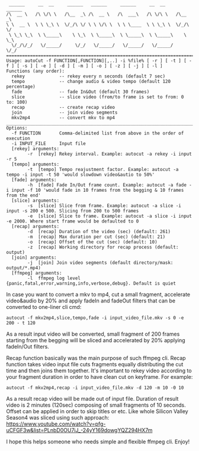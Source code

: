 ```
 ______     __  __     ______   ______     ______     __  __     ______
/\  __ \   /\ \/\ \   /\__  _\ /\  __ \   /\  ___\   /\ \/\ \   /\__  _\
\ \  __ \  \ \ \_\ \  \/_/\ \/ \ \ \/\ \  \ \ \____  \ \ \_\ \  \/_/\ \/
 \ \_\ \_\  \ \_____\    \ \_\  \ \_____\  \ \_____\  \ \_____\    \ \_\
  \/_/\/_/   \/_____/     \/_/   \/_____/   \/_____/   \/_____/     \/_/
=======================================================================================================================================================================
Usage: autoCut -f FUNCTION[,FUNCTION][,..] -i %file% [ -r ] [ -t ] [ -f ] [ -s ] [ -e ] [ -d ] [ -m ] [ -o ] [ -z ] [ -j ] [ -l ]
Functions (any order):
  rekey             -- rekey every n seconds (default 7 sec)
  tempo             -- change audio & video tempo (default 120 percentage)
  fade              -- fade In&Out (default 30 frames)
  slice             -- slice video (from/to frame is set to from: 0 to: 100)
  recap             -- create recap video
  join              -- join video segments
  mkv2mp4           -- convert mkv to mp4
_______________________________________________________________________________________________________________________________________________________________________
Options:
  -f FUNCTION       Comma-delimited list from above in the order of execution
  -i INPUT_FILE     Input file
  [rekey] arguments:
        -r  [rekey] Rekey interval. Example: autocut -a rekey -i input -r 5
  [tempo] arguments:
        -t  [tempo] Tempo reajustment factor. Example: autocut -a tempo -i input -t 50 'would slowdown video&autio to 50%'
  [fade] arguments:
        -h  [fade] Fade In/Out frame count. Example: autocut -a fade -i input -f 10 'would fade in 10 frames from the begging & 10 frames from the end'
  [slice] arguments:
        -s  [slice] Slice from frame. Example: autocut -a slice -i input -s 200 e 500. Slicing from 200 to 500 frames
        -e  [slice] Slice to frame. Example: autocut -a slice -i input -e 2000. Where start frame would be defaulted to 0
  [recap] arguments:
        -d  [recap] Duration of the video (sec) (default: 261)
        -m  [recap] Max duration per cut (sec) (default: 21)
        -o  [recap] Offset of the cut (sec) (default: 10)
        -z  [recap] Working directory for recap process (default: output)
  [join] arguments:
        -j  [join] Join video segments (default directory/mask: output/*.mp4)
  [ffmpeg] arguments:
        -l  ffmpeg log level {panic,fatal,error,warning,info,verbose,debug}. Default is quiet

```

In case you want to convert a mkv to mp4, cut a small fragment, accelerate video&audio by 20% and apply fadeIn and fadeOut filters that can be converted to one-liner cli cmd:
```
autocut -f mkv2mp4,slice,tempo,fade -i input_video_file.mkv -s 0 -e 200 - t 120
```

As a result input video will be converted, small fragment of 200 frames starting from the begging will be sliced and accelerated by 20% applying fadeIn/Out filters.

Recap function basically was the main purpose of such ffmpeg cli. Recap function takes video input file cuts fragments equally distributing the cut time and then joins them together.
It's important to rekey video according to your fragment duration in order to have clean cut on keyframe. For example:
```
autocut -f mkv2mp4,recap -i input_video_file.mkv -d 120 -m 10 -0 10
```

As a result recap video will be made out of input file. Duration of result video is 2 minutes (120sec) composing of small fragments of 10 seconds. Offset can be applied in order to skip titles or etc.
Like whole Silicon Valley Season4 was sliced using such approach: https://www.youtube.com/watch?v=pfg-uCFGF3w&list=PLnbD0OU7iJ_-24yY169dowgYQZ294HX7m

I hope this helps someone who needs simple and flexible ffmpeg cli.
Enjoy!
